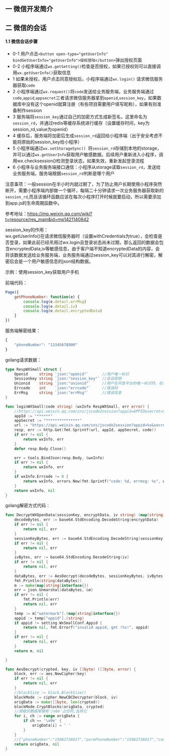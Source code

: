 ## 一 微信开发简介

## 二 微信的会话

#### 1.1 微信会话步骤

- 0-1 用户点击`<button open-type="getUserInfo" bindGetUserInfo="getUserInfo">授权登陆</button>`弹出授权页面
- 0-2 小程序端通过`wx.getSetting()`检查是否授权，如果已授权则可以直接调用`wx.getUserInfo()`获取信息
- 1 如果未授权，用户点击同意授权后，小程序端通过`wx.login()` 请求微信服务器获取`code`
- 2 小程序端通过`wx.request()`将`code`发送给业务服务端，业务服务端通过`code`,`appid`,`appsecret`三者请求微信服务器拿到`openid`,`session_key`，如果数据库中没有这个openid就算注册（有些项目需要用户填写昵称），如果有则准备制作session
- 3 服务端将`session_key`通过自己的加密方式生成新签名，这里命名为`session_rd`，并通过redis等缓存系统进行缓存（设置缓存时间，key为session_rd,value为openid）
- 4 缓存后，服务端将加密后生成`session_rd`返回给小程序端（出于安全考虑不能将原始的session_key给小程序）
- 5 小程序端通过`wx.setStorageSync() `将`session_rd`存储到本地的storage，并可以通过`wx.getUserInfo`获取用户敏感数据。后续用户重新进入小程序，调用wx.checksession()检测登录状态，如果失效，重新发起登录流程
- 6 小程序与业务服务端接口通信：小程序从storage读取`session_rd`，发送给业务服务端，服务端根据`session_rd`判断是哪个用户

注意事项：一般session在半小时内就过期了，为了防止用户长期使用小程序突然断开，需要小程序端内部做一个循环，每隔二十分钟请求一次业务服务器获取新的`session_rd`,而且该循环函数应该在每次小程序打开时候就要启动，所以需要添加到app.js的生命周期函数中。

参考地址：https://mp.weixin.qq.com/wiki?t=resource/res_main&id=mp1421140842


session_key的作用：  
wx.getUserInfo()在请求微信服务器时（设置withCredentials为true），会检查是否登录，如果此前已经吊用过wx.login且登录状态尚未过期，那么返回的数据会包含encryptedData,iv等敏感信息，由于客户端不知道encryptedData的内容，会将该数据发送给业务服务端，业务服务端通过session_key可以对其进行解密，解密后会是一个用户敏感信息的json结构数据。  

示例：使用session_key获取用户手机  

前端代码：
```js
Page({
    getPhoneNumber: function(e) {
        console.log(e.detail.errMsg)
        console.log(e.detail.iv)
        console.log(e.detail.encryptedData)
    }
})
```
服务端解密结果：
```js
{
    "phoneNumber": "13345678900"
}
```

golang请求数据：
```go
type RespWXSmall struct {
	Openid     string `json:"openid"`      //用户唯一标识
	Sessionkey string `json:"session_key"` //会话密钥
	Unionid    string `json:"unionid"`     //用户在开放平台的唯一标识符，在满足 UnionID 下发条件的情况下会返回，详见 UnionID 机制说明。
	Errcode    int    `json:"errcode"`     //错误码
	ErrMsg     string `json:"errMsg"`      //错误信息
}

func loginWXSmall(code string) (wxInfo RespWXSmall, err error) {
	//https://api.weixin.qq.com/sns/jscode2session?appid=APPID&secret=SECRET&js_code=JSCODE&grant_type=authorization_code
	appId := "******"
	appSecret := "***************"
	url := "https://api.weixin.qq.com/sns/jscode2session?appid=%s&secret=%s&js_code=%s&grant_type=authorization_code"
	resp, err := http.Get(fmt.Sprintf(url, appId, appSecret, code))
	if err != nil {
		return wxInfo, err
	}
	defer resp.Body.Close()

	err = tools.BindJson(resp.Body, &wxInfo)
	if err != nil {
		return wxInfo, err
	}
	if wxInfo.Errcode != 0 {
		return wxInfo, errors.New(fmt.Sprintf("code: %d, errmsg: %s", wxInfo.Errcode, wxInfo.ErrMsg))
	}
	return wxInfo, nil
}


```

golang解密方式代码：
```go
func DecryptWXOpenData(sessionKey, encryptData, iv string) (map[string]interface{}, error) {
	decodeBytes, err := base64.StdEncoding.DecodeString(encryptData)
	if err != nil {
		return nil, err
	}
	sessionKeyBytes, err := base64.StdEncoding.DecodeString(sessionKey)
	if err != nil {
		return nil, err
	}
	ivBytes, err := base64.StdEncoding.DecodeString(iv)
	if err != nil {
		return nil, err
	}
	dataBytes, err := AesDecrypt(decodeBytes, sessionKeyBytes, ivBytes)
	fmt.Println(string(dataBytes))
	m := make(map[string]interface{})
	err = json.Unmarshal(dataBytes, &m)
	if err != nil {
		fmt.Println(err)
		return nil, err
	}
	temp := m["watermark"].(map[string]interface{})
	appid := temp["appid"].(string)
	if appid != setting.WxSmallConf.Appid {
		return nil, fmt.Errorf("invalid appid, get !%s!", appid)
	}
	if err != nil {
		return nil, err
	}
	return m, nil

}

func AesDecrypt(crypted, key, iv []byte) ([]byte, error) {
	block, err := aes.NewCipher(key)
	if err != nil {
		return nil, err
	}
	//blockSize := block.BlockSize()
	blockMode := cipher.NewCBCDecrypter(block, iv)
	origData := make([]byte, len(crypted))
	blockMode.CryptBlocks(origData, crypted)
	//获取的数据尾端有'/x0e'占位符,去除它
	for i, ch := range origData {
		if ch == '\x0e' {
			origData[i] = ' '
		}
	}
	//{"phoneNumber":"15082726017","purePhoneNumber":"15082726017","countryCode":"86","watermark":{"timestamp":1539657521,"appid":"wx4c6c3ed14736228c"}}//<nil>
	return origData, nil
}

```